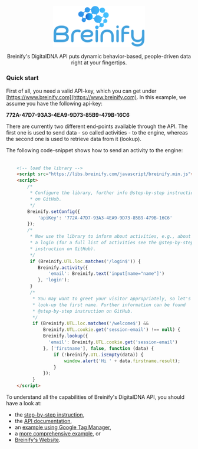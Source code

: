 <p align="center">
  <img src="https://raw.githubusercontent.com/Breinify/brein-api-library-javascript-browser/master/documentation/img/logo.png" alt="Breinify API JavaScript Library" width="250">
</p>

<p align="center">
Breinify's DigitalDNA API puts dynamic behavior-based, people-driven data right at your fingertips.
</p>

### Quick start
First of all, you need a valid API-key, which you can get under [https://www.breinify.com](https://www.breinify.com). In this example, we assume you have the following api-key:

**772A-47D7-93A3-4EA9-9D73-85B9-479B-16C6**

There are currently two different end-points available through the API. The first one is used to send data - so called activities - to the engine, whereas the second one is used to retrieve data from it (lookup).

The following code-snippet shows how to send an activity to the engine:

```html

    <!-- load the library -->
    <script src="https://libs.breinify.com/javascript/breinify.min.js"></script>
    <script>
        /*
         * Configure the library, further info @step-by-step instruction
         * on GitHub.
         */
        Breinify.setConfig({
            'apiKey': '772A-47D7-93A3-4EA9-9D73-85B9-479B-16C6'
        });
        /*
         * Now use the library to inform about activities, e.g., about
         * a login (for a full list of activities see the @step-by-step
         * instruction on GitHub).
         */
         if (Breinify.UTL.loc.matches('/login$')) {
            Breinify.activity({
                'email': Breinify.text('input[name="name"]')
            }, 'login');
         }
         /*
          * You may want to greet your visitor appropriately, so let's
          * look-up the first name. Further information can be found
          * @step-by-step instruction on GitHub.
          */
          if (Breinify.UTL.loc.matches('/welcome$') &&
              Breinify.UTL.cookie.get('session-email') !== null) {
              Breinify.lookup({
                'email': Breinify.UTL.cookie.get('session-email')
              }, ['firstname'], false, function (data) {
                  if (!breinify.UTL.isEmpty(data)) {
                      window.alert('Hi ' + data.firstname.result);
                  }
              });
          }
    </script>
```

To understand all the capabilities of Breinify's DigitalDNA API, you should have a look at:
* the [step-by-step instruction](documentation/step-by-step.md),
* the [API documentation](documentation/api.md),
* an [example using Google Tag Manager](documentation/example-google-tag-manager.md),
* a [more comprehensive example](example-comprehensive.md), or
* [Breinify's Website](https://www.breinify.com).